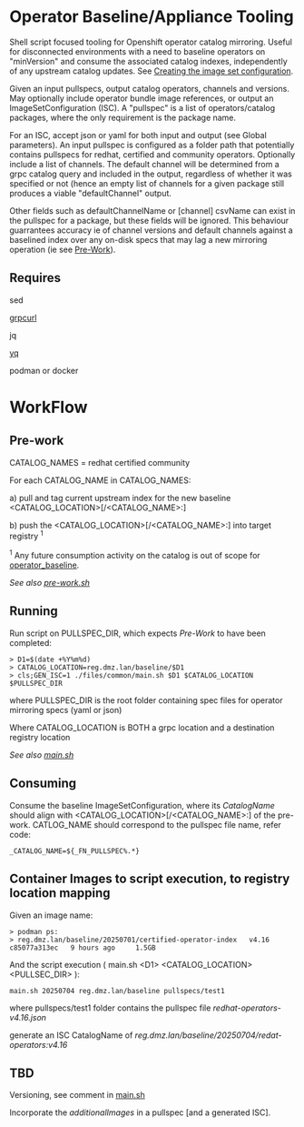 
# Operator Baseline/Appliance Tooling

Shell script focused tooling for Openshift operator catalog mirroring. Useful for disconnected environments with a need to baseline operators on "minVersion" and consume the associated catalog indexes, independently of any upstream catalog updates. See [Creating the image set configuration](https://docs.redhat.com/en/documentation/openshift_container_platform/4.18/html/disconnected_environments/mirroring-in-disconnected-environments#oc-mirror-building-image-set-config-v2_about-installing-oc-mirror-v2).

Given an input pullspecs, output catalog operators, channels and versions. May optionally include operator bundle image references, or output an ImageSetConfiguration (ISC). A "pullspec" is a list of operators/catalog packages, where the only requirement is the package name. 

For an ISC, accept json or yaml for both input and output (see Global parameters). An input pullspec is configured as a folder path that potentially contains pullspecs for redhat, certified and community operators. Optionally include a list of channels. The default channel will be determined from a grpc catalog query and included in the output, regardless of whether it was specified or not (hence an empty list of channels for a given package still produces a viable "defaultChannel" output. 

Other fields such as defaultChannelName or [channel] csvName can exist in the pullspec for a package, but these fields will be ignored. This behaviour guarrantees accuracy ie of channel versions and default channels against a baselined index over any on-disk specs that may lag a new mirroring operation (ie see [Pre-Work](#Pre-Work)).

## Requires

sed

[grpcurl](https://github.com/fullstorydev/grpcurl)

jq

[yq](https://github.com/mikefarah/yq)

podman or docker

# WorkFlow

## Pre-work

 CATALOG_NAMES = redhat certified community

 For each CATALOG_NAME in CATALOG_NAMES:

   a) pull and tag current upstream index for the new baseline <CATALOG_LOCATION>[/<CATALOG_NAME>:<VERSION>]

   b) push the <CATALOG_LOCATION>[/<CATALOG_NAME>:<VERSION>] into target registry <sup>1</sup>

<sup>1</sup> Any future consumption activity on the catalog is out of scope for [operator_baseline](https://github.com/damobrisbane/operator_baseline).

_See also [pre-work.sh](./scripts/pre-work.sh)_

## Running

Run script on PULLSPEC_DIR, which expects _Pre-Work_ to have been completed:

```     
> D1=$(date +%Y%m%d)
> CATALOG_LOCATION=reg.dmz.lan/baseline/$D1
> cls;GEN_ISC=1 ./files/common/main.sh $D1 $CATALOG_LOCATION $PULLSPEC_DIR
```
where PULLSPEC_DIR is the root folder containing spec files for operator mirroring specs (yaml or json)

Where CATALOG_LOCATION is BOTH a grpc location and a destination registry location

_See also [main.sh](./scripts/main.sh)_

## Consuming

Consume the baseline ImageSetConfiguration, where its _CatalogName_ should align with <CATALOG_LOCATION>[/<CATALOG_NAME>:<VERSION>] of the pre-work. CATLOG_NAME should correspond to the pullspec file name, refer code:

```
_CATALOG_NAME=${_FN_PULLSPEC%.*}
```

## Container Images to script execution, to registry location mapping


Given an image name:

```
> podman ps:
> reg.dmz.lan/baseline/20250701/certified-operator-index   v4.16     c85077a313ec   9 hours ago     1.5GB
```

And the script execution ( main.sh \<D1\> \<CATALOG_LOCATION\> \<PULLSEC_DIR\> ):

```
main.sh 20250704 reg.dmz.lan/baseline pullspecs/test1
```

where pullspecs/test1 folder contains the pullspec file _redhat-operators-v4.16.json_

generate an ISC CatalogName of _reg.dmz.lan/baseline/20250704/redat-operators:v4.16_


## TBD

Versioning, see comment in [main.sh](./scripts/main.sh)

Incorporate the _additionalImages_ in a pullspec [and a generated ISC].
